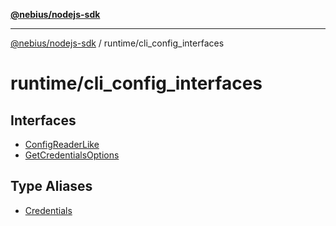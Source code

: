 [**@nebius/nodejs-sdk**](../../README.md)

***

[@nebius/nodejs-sdk](../../README.md) / runtime/cli\_config\_interfaces

# runtime/cli\_config\_interfaces

## Interfaces

- [ConfigReaderLike](interfaces/ConfigReaderLike.md)
- [GetCredentialsOptions](interfaces/GetCredentialsOptions.md)

## Type Aliases

- [Credentials](type-aliases/Credentials.md)
